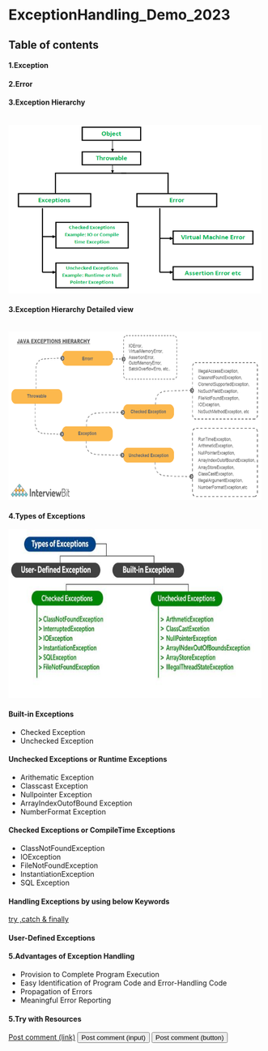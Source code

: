 # ExceptionHandling_Demo_2023

<h2>Table of contents</h2>

<h4>1.Exception</h4>
<h4>2.Error</h4>
<h4>3.Exception Hierarchy</h4> </br>
<img src="src\images\Exception-Hierarchy.png" alt="Trulli" width="500" height="333">

<h4>3.Exception Hierarchy Detailed view</h4> </br>
<img src="src\images\exception_hierarchy_in_Java_v1.png" alt="Trulli" width="500" height="333">

<h4>4.Types of Exceptions</h4>

<img src="src\images\ExceptionTypes.jpg" alt="Trulli" width="500" height="333">

<h4>Built-in Exceptions</h4>
<ul>
  <li>Checked Exception</li>
  <li>Unchecked Exception</li>
</ul>

<h4>Unchecked Exceptions or Runtime Exceptions</h4>
<ul>
  <li>Arithematic Exception</li>
  <li>Classcast Exception</li>
  <li>Nullpointer Exception</li>
  <li>ArrayIndexOutofBound Exception</li>
  <li>NumberFormat Exception</li>
</ul>

<h4>Checked Exceptions or CompileTime Exceptions</h4>
<ul>
  <li>ClassNotFoundException</li>
  <li>IOException</li>
  <li>FileNotFoundException</li>
  <li>InstantiationException</li>
  <li>SQL Exception</li>
</ul>

<h4>Handling Exceptions by using below Keywords</h4>
<a href="ExceptionHandling.md">try ,catch & finally</a>  </br>

<h4>User-Defined Exceptions</h4>

<h4>5.Advantages of Exception Handling</h4>
<ul>
  <li>Provision to Complete Program Execution</li>
  <li> Easy Identification of Program Code and Error-Handling Code</li>
  <li>Propagation of Errors</li>
  <li>Meaningful Error Reporting</li>
 </ul>
 
 <h4>5.Try with Resources</h4>
 
<a href="#" class="button">Post comment (link)</a>
<input class="button" type="submit" value="Post comment (input)">
<button class="button" type="submit">Post comment (button)</button>
